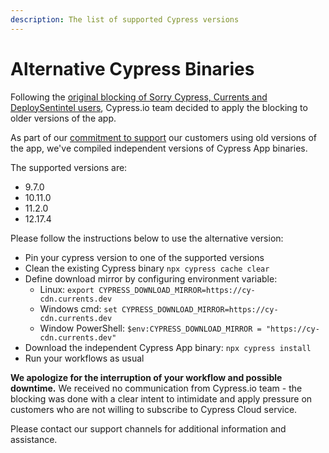 ```yaml
---
description: The list of supported Cypress versions
---
```


# Alternative Cypress Binaries

Following the [original blocking of Sorry Cypress, Currents and DeploySentintel users](https://currents.dev/posts/v13-blocking), Cypress.io team decided to apply the blocking to older versions of the app.

As part of our [commitment to support](https://currents.dev/posts/v13-blocking) our customers using old versions of the app, we've compiled independent versions of Cypress App binaries.

The supported versions are:

* 9.7.0
* 10.11.0
* 11.2.0
* 12.17.4

Please follow the instructions below to use the alternative version:

* Pin your cypress version to one of the supported versions
* Clean the existing Cypress binary `npx cypress cache clear`
* Define download mirror by configuring environment variable:
  * Linux: `export CYPRESS_DOWNLOAD_MIRROR=https://cy-cdn.currents.dev`
  * Windows cmd:  `set CYPRESS_DOWNLOAD_MIRROR=https://cy-cdn.currents.dev`
  * Window PowerShell:  `$env:CYPRESS_DOWNLOAD_MIRROR = "https://cy-cdn.currents.dev"`
* Download the independent Cypress App binary: `npx cypress install`
* Run your workflows as usual

**We apologize for the interruption of your workflow and possible downtime.** We received no communication from Cypress.io team - the blocking was done with a clear intent to intimidate and apply pressure on customers who are not willing to subscribe to Cypress Cloud service.

Please contact our support channels for additional information and assistance.
